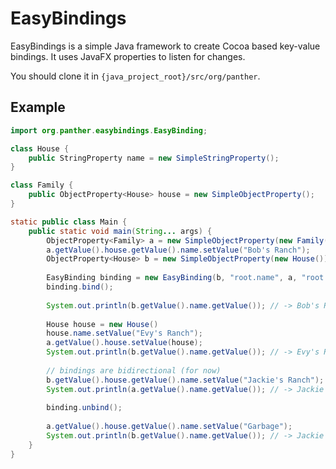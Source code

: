 # EasyBindings

EasyBindings is a simple Java framework to create Cocoa based key-value bindings. It uses JavaFX properties to listen for changes.

You should clone it in `{java_project_root}/src/org/panther`.

## Example

```java
import org.panther.easybindings.EasyBinding;

class House {
    public StringProperty name = new SimpleStringProperty();
}

class Family {
    public ObjectProperty<House> house = new SimpleObjectProperty();
}

static public class Main {
    public static void main(String... args) {
        ObjectProperty<Family> a = new SimpleObjectProperty(new Family());
        a.getValue().house.getValue().name.setValue("Bob's Ranch");
        ObjectProperty<House> b = new SimpleObjectProperty(new House());
        
        EasyBinding binding = new EasyBinding(b, "root.name", a, "root.house.name");
        binding.bind();
        
        System.out.println(b.getValue().name.getValue()); // -> Bob's Ranch
        
        House house = new House()
        house.name.setValue("Evy's Ranch");
        a.getValue().house.setValue(house);
        System.out.println(b.getValue().name.getValue()); // -> Evy's Ranch
        
        // bindings are bidirectional (for now)
        b.getValue().house.getValue().name.setValue("Jackie's Ranch");
        System.out.println(a.getValue().name.getValue()); // -> Jackie's Ranch
        
        binding.unbind();
        
        a.getValue().house.getValue().name.setValue("Garbage");
        System.out.println(b.getValue().name.getValue()); // -> Jackie's Ranch
    }
}
```

